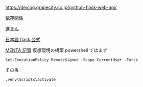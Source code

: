 https://devlog.grapecity.co.jp/python-flask-web-api/

[依存関係](https://poyo.hatenablog.jp/entry/2017/01/08/212227)

[進まん](https://qiita.com/keichiro24/items/c72c57b54332431c67ec)

[日本語 flask 公式](https://msiz07-flask-docs-ja.readthedocs.io/ja/latest/tutorial/layout.html)

[MENTA 記事](https://menta.work/post/detail/3638/7PiI6kAHGQJbQTAbWjlJ)
仮想環境の構築
powershell ではまず

```
Set-ExecutionPolicy RemoteSigned -Scope CurrentUser -Force
```

その後

```
.venv\Scripts\activate
```
